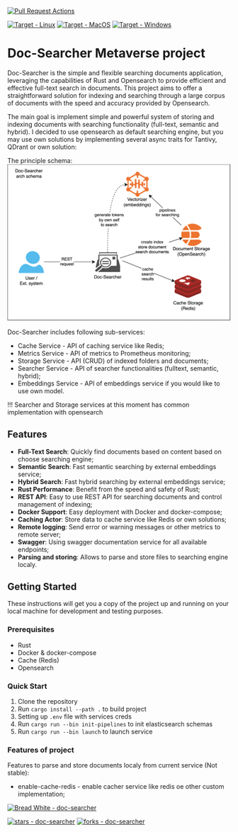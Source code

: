 [![Pull Request Actions](https://github.com/breadrock1/doc-searcher/actions/workflows/pull-request.yaml/badge.svg)](https://github.com/breadrock1/doc-searcher/actions/workflows/pull-request.yaml)

[![Target - Linux](https://img.shields.io/badge/OS-Linux-blue?logo=linux&logoColor=white)](https://www.linux.org/ "Go to Linux homepage")
[![Target - MacOS](https://img.shields.io/badge/OS-MacOS-blue?logo=linux&logoColor=white)](https://www.apple.com/ "Go to Apple homepage")
[![Target - Windows](https://img.shields.io/badge/OS-Windows-blue?logo=linux&logoColor=white)](https://www.microsoft.com/ "Go to Apple homepage")

# Doc-Searcher Metaverse project

Doc-Searcher is the simple and flexible searching documents application, leveraging the capabilities of Rust and Opensearch
to provide efficient and effective full-text search in documents. This project aims to offer a straightforward solution for
indexing and searching through a large corpus of documents with the speed and accuracy provided by Opensearch.

The main goal is implement simple and powerful system of storing and indexing documents with searching functionality 
(full-text, semantic and hybrid). I decided to use opensearch as default searching engine, but you may use own solutions 
by implementing several async traits for Tantivy, QDrant or own solution:

The principle schema:
![architecture.png](docs/architecture.png)

Doc-Searcher includes following sub-services:
 - Cache Service       - API of caching service like Redis;
 - Metrics Service     - API of metrics to Prometheus monitoring;
 - Storage Service     - API (CRUD) of indexed folders and documents;
 - Searcher Service    - API of searcher functionalities (fulltext, semantic, hybrid);
 - Embeddings Service  - API of embeddings service if you would like to use own model.
 
!!! Searcher and Storage services at this moment has common implementation with opensearch

## Features

- **Full-Text Search**: Quickly find documents based on content based on choose searching engine;
- **Semantic Search**: Fast semantic searching by external embeddings service;
- **Hybrid Search**: Fast hybrid searching by external embeddings service;
- **Rust Performance**: Benefit from the speed and safety of Rust;
- **REST API**: Easy to use REST API for searching documents and control management of indexing;
- **Docker Support**: Easy deployment with Docker and docker-compose;
- **Caching Actor**: Store data to cache service like Redis or own solutions;
- **Remote logging**: Send error or warning messages or other metrics to remote server;
- **Swagger**: Using swagger documentation service for all available endpoints;
- **Parsing and storing**: Allows to parse and store files to searching engine localy.

## Getting Started

These instructions will get you a copy of the project up and running on your local machine for development and testing purposes.

### Prerequisites

- Rust
- Docker & docker-compose
- Cache (Redis)
- Opensearch

### Quick Start

1. Clone the repository
2. Run `cargo install --path .` to build project
3. Setting up `.env` file with services creds
4. Run `cargo run --bin init-pipelines` to init elasticsearch schemas
4. Run `cargo run --bin launch` to launch service

### Features of project

Features to parse and store documents localy from current service (Not stable):
 - enable-cache-redis    - enable cacher service like redis oe other custom implementation;

[![Bread White - doc-searcher](https://img.shields.io/static/v1?label=Bread%20White&message=author&color=blue&logo=github)](https://github.com/breadrock1/doc-searcher)

[![stars - doc-searcher](https://img.shields.io/github/stars/breadrock1/doc-searcher?style=social)](https://github.com/breadrock1/doc-searcher)
[![forks - doc-searcher](https://img.shields.io/github/forks/breadrock1/doc-searcher?style=social)](https://github.com/breadrock1/doc-searcher)
